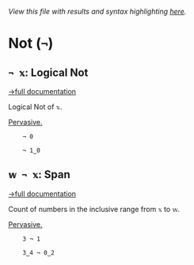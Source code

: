 *View this file with results and syntax highlighting [here](https://saltytine.github.io/BQN/help/not_span.html).*

# Not (`¬`)

## `¬ 𝕩`: Logical Not
[→full documentation](../doc/logic.md)

Logical Not of `𝕩`.

[Pervasive.](../doc/arithmetic.md#pervasion)

        ¬ 0

        ¬ 1‿0



## `𝕨 ¬ 𝕩`: Span
[→full documentation](../doc/logic.md)

Count of numbers in the inclusive range from `𝕩` to `𝕨`.

[Pervasive.](../doc/arithmetic.md#pervasion)

        3 ¬ 1

        3‿4 ¬ 0‿2
